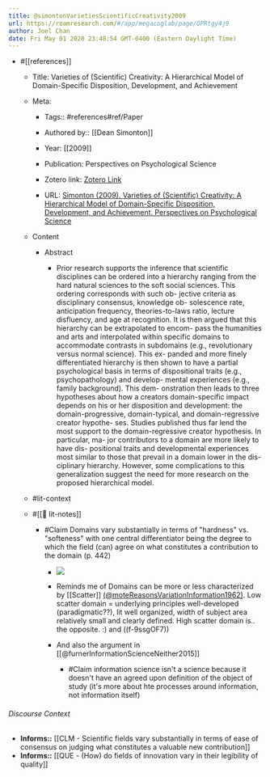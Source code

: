 ```yaml
---
title: @simontonVarietiesScientificCreativity2009
url: https://roamresearch.com/#/app/megacoglab/page/QPRtgy4j9
author: Joel Chan
date: Fri May 01 2020 23:48:54 GMT-0400 (Eastern Daylight Time)
---
```


- #[[references]]

    - Title: Varieties of (Scientific) Creativity: A Hierarchical Model of Domain-Specific Disposition, Development, and Achievement

    - Meta:

        - Tags:: #references#ref/Paper

        - Authored by:: [[Dean Simonton]]

        - Year: [[2009]]

        - Publication: Perspectives on Psychological Science

        - Zotero link: [Zotero Link](zotero://select/items/7_2P72CQ4X)

        - URL: [Simonton (2009). Varieties of (Scientific) Creativity: A Hierarchical Model of Domain-Specific Disposition, Development, and Achievement. Perspectives on Psychological Science](undefined)

    - Content

        - Abstract

            - Prior research supports the inference that scientific disciplines can be ordered into a hierarchy ranging from the hard natural sciences to the soft social sciences. This ordering corresponds with such ob- jective criteria as disciplinary consensus, knowledge ob- solescence rate, anticipation frequency, theories-to-laws ratio, lecture disfluency, and age at recognition. It is then argued that this hierarchy can be extrapolated to encom- pass the humanities and arts and interpolated within specific domains to accommodate contrasts in subdomains (e.g., revolutionary versus normal science). This ex- panded and more finely differentiated hierarchy is then shown to have a partial psychological basis in terms of dispositional traits (e.g., psychopathology) and develop- mental experiences (e.g., family background). This dem- onstration then leads to three hypotheses about how a creators domain-specific impact depends on his or her disposition and development: the domain-progressive, domain-typical, and domain-regressive creator hypothe- ses. Studies published thus far lend the most support to the domain-regressive creator hypothesis. In particular, ma- jor contributors to a domain are more likely to have dis- positional traits and developmental experiences most similar to those that prevail in a domain lower in the dis- ciplinary hierarchy. However, some complications to this generalization suggest the need for more research on the proposed hierarchical model.

    - #lit-context

    - #[[📝 lit-notes]]

        - #Claim Domains vary substantially in terms of "hardness" vs. "softeness" with one central differentiator being the degree to which the field (can) agree on what constitutes a contribution to the domain  (p. 442)

            - ![](https://firebasestorage.googleapis.com/v0/b/firescript-577a2.appspot.com/o/imgs%2Fapp%2Fmegacoglab%2FYsZMKU5_xX.png?alt=media&token=22c42849-7504-49ea-839f-5b9dd5e352aa)

            - Reminds me of Domains can be more or less characterized by [[Scatter]] [(@moteReasonsVariationInformation1962)]([[@moteReasonsVariationInformation1962]]). Low scatter domain = underlying principles well-developed (paradigmatic??), lit well organized, width of subject area relatively small and clearly defined. High scatter domain is.. the opposite. :) and ((f-9ssgOF7))

            - And also the argument in [[@furnerInformationScienceNeither2015]]

                - #Claim information science isn't a science because it doesn't have an agreed upon definition of the object of study (it's more about hte processes around information, not information itself)

###### Discourse Context

- **Informs::** [[CLM - Scientific fields vary substantially in terms of ease of consensus on judging what constitutes a valuable new contribution]]
- **Informs::** [[QUE - (How) do fields of innovation vary in their legibility of quality]]

